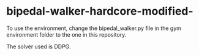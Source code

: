 # bipedal-walker-hardcore-modified-
To use the environment, change the bipedal_walker.py file in the gym environment folder to the one in this repository.

The solver used is DDPG. 
